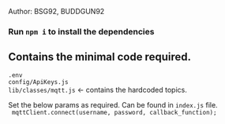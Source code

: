 Author: BSG92, BUDDGUN92
### Run `npm i` to install the dependencies

## Contains the minimal code required.
`.env` <br>
`config/ApiKeys.js` <br>
`lib/classes/mqtt.js` <- contains the hardcoded topics.
 <br>

Set the below params as required. Can be found in `index.js` file.<br>
 ` mqttClient.connect(username, password, callback_function);`

